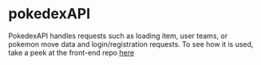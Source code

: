 # pokedexAPI
PokedexAPI handles requests such as loading item, user teams, or pokemon move data and login/registration requests. To see how it is used, take a peek at the front-end repo [here](https://github.com/hungjsong/pokedex)
